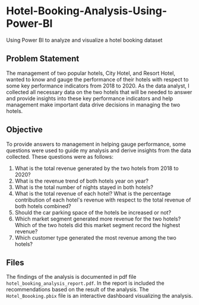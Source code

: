 # Hotel-Booking-Analysis-Using-Power-BI
Using Power BI to analyze and visualize a hotel booking dataset

## Problem Statement
The management of two popular hotels, City Hotel, and Resort Hotel, wanted to know and gauge the performance of their hotels with respect to some key performance indicators from 2018 to 2020. As the data analyst, I collected all necessary data on the two hotels that will be needed to answer and provide insights into these key performance indicators and help management make important data drive decisions in managing the two hotels.

## Objective
To provide answers to management in helping gauge performance, some questions were used to guide my analysis and derive insights from the data collected. These questions were as follows:
1. What is the total revenue generated by the two hotels from 2018 to 2020?
2. What is the revenue trend of both hotels year on year?
3. What is the total number of nights stayed in both hotels?
4. What is the total revenue of each hotel? What is the percentage contribution of each hotel's revenue with respect to the total revenue of both hotels combined?
5. Should the car parking space of the hotels be increased or not?
6. Which market segment generated more revenue for the two hotels? Which of the two hotels did this market segment record the highest revenue?
7. Which customer type generated the most revenue among the two hotels?

## Files
The findings of the analysis is documented in pdf file `hotel_booking_analysis_report.pdf`. In the report is included the recommendations based on the result of the analysis.
The `Hotel_Boooking.pbix` file is an interactive dashboard visualizing the analysis.
